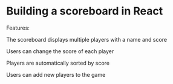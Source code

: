 # Building a scoreboard in React

Features:

The scoreboard displays multiple players with a name and score

Users can change the score of each player

Players are automatically sorted by score

Users can add new players to the game
